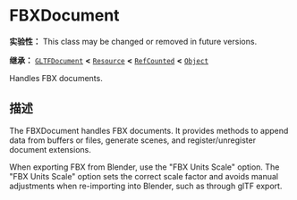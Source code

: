 <!-- ⚠ 请勿编辑本文件 ⚠ -->
<!-- 本文档使用脚本从 WeDot 引擎源码仓库生成。 -->
<!-- 生成脚本：https://github.com/WeDot-Engine/WeDot/tree/4.3/doc/tools/make_md.py； -->
<!-- 原文件：https://github.com/WeDot-Engine/WeDot/tree/4.3/modules/fbx/doc_classes/FBXDocument.xml。 -->

<div id="_class_fbxdocument"></div>

# FBXDocument

**实验性：** This class may be changed or removed in future versions.

**继承：** [`GLTFDocument`](class_gltfdocument.md) **<** [`Resource`](class_resource.md) **<** [`RefCounted`](class_refcounted.md) **<** [`Object`](class_object.md)

Handles FBX documents.

## 描述

The FBXDocument handles FBX documents. It provides methods to append data from buffers or files, generate scenes, and register/unregister document extensions.

When exporting FBX from Blender, use the "FBX Units Scale" option. The "FBX Units Scale" option sets the correct scale factor and avoids manual adjustments when re-importing into Blender, such as through glTF export.

[^virtual]: 本方法通常需要用户覆盖才能生效。
[^const]: 本方法无副作用，不会修改该实例的任何成员变量。
[^vararg]: 本方法除了能接受在此处描述的参数外，还能够继续接受任意数量的参数。
[^constructor]: 本方法用于构造某个类型。
[^static]: 调用本方法无需实例，可直接使用类名进行调用。
[^operator]: 本方法描述的是使用本类型作为左操作数的有效运算符。
[^bitfield]: 这个值是由下列位标志构成位掩码的整数。
[^void]: 无返回值。
